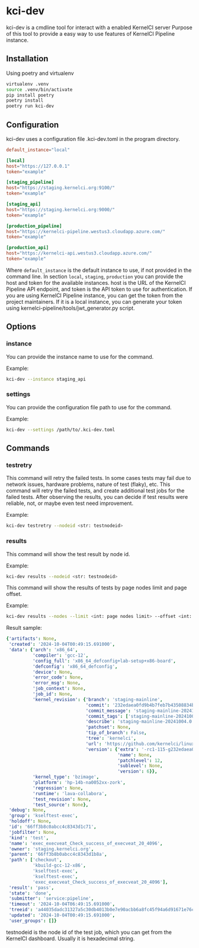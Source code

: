 # kci-dev

kci-dev is a cmdline tool for interact with a enabled KernelCI server
Purpose of this tool to provide a easy way to use features of KernelCI Pipeline instance.

## Installation

Using poetry and virtualenv
```sh
virtualenv .venv
source .venv/bin/activate
pip install poetry
poetry install
poetry run kci-dev
```

## Configuration

kci-dev uses a configuration file .kci-dev.toml in the program directory.
```toml
default_instance="local"

[local]
host="https://127.0.0.1"
token="example"

[staging_pipeline]
host="https://staging.kernelci.org:9100/"
token="example"

[staging_api]
host="https://staging.kernelci.org:9000/"
token="example"

[production_pipeline]
host="https://kernelci-pipeline.westus3.cloudapp.azure.com/"
token="example"

[production_api]
host="https://kernelci-api.westus3.cloudapp.azure.com/"
token="example"
```

Where `default_instance` is the default instance to use, if not provided in the command line.
In section `local`, `staging`, `production` you can provide the host and token for the available instances.
host is the URL of the KernelCI Pipeline API endpoint, and token is the API token to use for authentication.
If you are using KernelCI Pipeline instance, you can get the token from the project maintainers.
If it is a local instance, you can generate your token using kernelci-pipeline/tools/jwt_generator.py script.

## Options

### instance
You can provide the instance name to use for the command.

Example:
```sh
kci-dev --instance staging_api
```

### settings

You can provide the configuration file path to use for the command.

Example:
```sh
kci-dev --settings /path/to/.kci-dev.toml
```

## Commands

### testretry

This command will retry the failed tests. In some cases tests may fail due to network issues, hardware problems,
nature of test (flaky), etc. This command will retry the failed tests, and create additional test jobs for the failed tests.
After observing the results, you can decide if test results were reliable, not, or maybe even test need improvement.

Example:
```sh
kci-dev testretry --nodeid <str: testnodeid>
```

### results

This command will show the test result by node id.

Example:
```sh
kci-dev results --nodeid <str: testnodeid>
```

This command will show the results of tests by page nodes limit and page offset.

Example:
```sh
kci-dev results --nodes --limit <int: page nodes limit> --offset <int: page nodes offset>
```

Result sample:
```yaml
{'artifacts': None,
 'created': '2024-10-04T00:49:15.691000',
 'data': {'arch': 'x86_64',
          'compiler': 'gcc-12',
          'config_full': 'x86_64_defconfig+lab-setup+x86-board',
          'defconfig': 'x86_64_defconfig',
          'device': None,
          'error_code': None,
          'error_msg': None,
          'job_context': None,
          'job_id': None,
          'kernel_revision': {'branch': 'staging-mainline',
                              'commit': '232edaea0fd9b4b7feb7b43508834bba7e820584',
                              'commit_message': 'staging-mainline-20241004.0',
                              'commit_tags': ['staging-mainline-20241004.0'],
                              'describe': 'staging-mainline-20241004.0',
                              'patchset': None,
                              'tip_of_branch': False,
                              'tree': 'kernelci',
                              'url': 'https://github.com/kernelci/linux.git',
                              'version': {'extra': '-rc1-115-g232edaea0fd9b',
                                          'name': None,
                                          'patchlevel': 12,
                                          'sublevel': None,
                                          'version': 6}},
          'kernel_type': 'bzimage',
          'platform': 'hp-14b-na0052xx-zork',
          'regression': None,
          'runtime': 'lava-collabora',
          'test_revision': None,
          'test_source': None},
 'debug': None,
 'group': 'kselftest-exec',
 'holdoff': None,
 'id': '66ff3b8c0abcc4c8343d1c71',
 'jobfilter': None,
 'kind': 'test',
 'name': 'exec_execveat_Check_success_of_execveat_20_4096',
 'owner': 'staging.kernelci.org',
 'parent': '66ff3b8b0abcc4c8343d1b8a',
 'path': ['checkout',
          'kbuild-gcc-12-x86',
          'kselftest-exec',
          'kselftest-exec',
          'exec_execveat_Check_success_of_execveat_20_4096'],
 'result': 'pass',
 'state': 'done',
 'submitter': 'service:pipeline',
 'timeout': '2024-10-04T06:49:15.691000',
 'treeid': 'a44035dadc31327a5c30db4013b0e7e90acbb6a8fc45f94a6d91671e76cdfd8a',
 'updated': '2024-10-04T00:49:15.691000',
 'user_groups': []}
```

testnodeid is the node id of the test job, which you can get from the KernelCI dashboard. Usually it is hexadecimal string.
